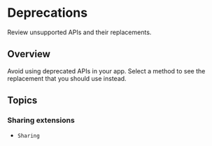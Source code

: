 # Deprecations

Review unsupported APIs and their replacements.

## Overview

Avoid using deprecated APIs in your app. Select a method to see the replacement that you should use
instead.

## Topics

### Sharing extensions

- ``Sharing``
